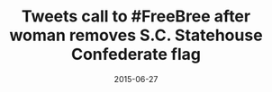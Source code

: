 ---
layout: post
title:  "Tweets call to #FreeBree after woman removes S.C. Statehouse Confederate flag"
date:   2015-06-27
link: http://www.latimes.com/nation/nationnow/la-na-nn-twitter-free-bree-20150627-htmlstory.html
type: link
---